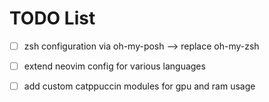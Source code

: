 # TODO List

- [ ] zsh configuration via oh-my-posh --> replace oh-my-zsh 
- [ ] extend neovim config for various languages
- [ ] add custom catppuccin modules for gpu and ram usage

